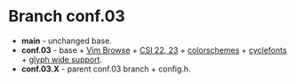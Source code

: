 # Branch conf.03

+ **main** - unchanged base.
+ **conf.03** - base + [Vim Browse](https://st.suckless.org/patches/vim_browse/) + [CSI 22, 23](https://st.suckless.org/patches/csi_22_23/) + [colorschemes](https://st.suckless.org/patches/colorschemes/) + [cyclefonts](https://st.suckless.org/patches/cyclefonts/) + [glyph wide support](https://st.suckless.org/patches/glyph_wide_support/).
+ **conf.03.X** - parent conf.03 branch + config.h.

